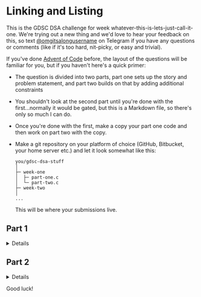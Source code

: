 # Linking and Listing

This is the GDSC DSA challenge for week whatever-this-is-lets-just-call-it-one. We're trying out a new thing and we'd love to hear your feedback on this, so text [@omgitsalongusername](https://t.me/omgitsalongusername) on Telegram if you have any questions or comments (like if it's too hard, nit-picky, or easy and trivial).

If you've done [Advent of Code](https://adventofcode.com/) before, the layout of the questions will be familiar for you, but if you haven't here's a quick primer:

- The question is divided into two parts, part one sets up the story and problem statement, and part two builds on that by adding additional constraints
- You shouldn't look at the second part until you're done with the first...normally it would be gated, but this is a Markdown file, so there's only so much I can do.
- Once you're done with the first, make a copy your part one code and then work on part two with the copy.
- Make a git repository on your platform of choice (GitHub, Bitbucket, your home server etc.) and let it look somewhat like this:

  ```text
  you/gdsc-dsa-stuff
  │
  ├─ week-one
  │  ├─ part-one.c
  │  └─ part-two.c
  ├─ week-two
  │
  ...
  ```
  
  This will be where your submissions live.

<summary>
<h2>Part 1</h2>
</summary>

<details>

Hey there, it's your first day at your super fabulous job where you...sort and arrange boxes. It's not much, but in this economy? You'll take anything you got.

Upon arriving at the office, you see them all just scattered willy-nilly all over the place and your first task is to find, and implement a more efficient way to arrange them all relative to each other.

Your boss tells you the following things:
- A box can contain one thing, in this case, a name (which can be considered to be a string of ASCII characters).
- Boxes are arranged on the shelves in the storeroom, and for your purposes, they're essentially of infinite length.
- The boxes should be arranged in such an order that every box has one "after" it — beginning from the first box you should be able to follow the order all the way to the next one, until you reach the last one.
- The first and last box do not have anything before or after them, respectively.
- The order is not necessarily the way the boxes are placed on the shelves — you can "jump" to the end and back and around if that's what your boss wants. 
- Boxes should be able to be inserted at any point in the chain, **WITHOUT** having to move every box after it to the right on the shelves — moving each and every one of them would take way too long, and you're the only worker here.

After careful consideration, you decide to store the boxes as nodes in a [linked list](https://en.wikipedia.org/wiki/Linked_list), with the shelves being taken to represent computer memory. You choose this over an array because of the last requirement by your boss — a contiguous array would require you having to move everything to the right of where you want to insert a new node, and that would take too long.

In your language of choice, implement a linked list, where the nodes contain a string (it's a name so it's probably not more than 50 characters). 

Do not use the standard library implementation of a linked list (`std::list` in C++, `std::collections::LinkedList` in Rust etc), but you are free to look at their implementation to see what you can do.

It doesn't necessarily have to be the most performant implementation, focus on writing clear, concise code.

The list should have the following methods:
- `at(position)`, where `position` is a positive number denoting the position of the box in the order — it should return the box at that number, or an appropriate value if it doesn't exist.
- `add(box)`, which adds a new box to the end of the list and returns the position that it got added at.

Make any appropriate classes/structures/objects as you need, and try to use error-handling techniques that are best for your language.

If using a non-garbage collected language, ensure you implement proper memory management for your objects.

</details>

<summary>
<h2>Part 2</h2>
</summary>

<details>

Your boss is happy with your work so far, but wants a few more changes to be made:

- Currently you can't go "back" to a box before you on the shelves, because boxes only store information about what comes immediately after them. Fix this by allowing boxes to store info. about what comes "before" them too.
- Add methods that allow you to delete boxes at a position, and insert a box at a specific place in the order — with errors handled appropriately.
- Make a function that can "prettily" print the contents of the entire list (or specific boxes) to standard output — preferably by implementing `ToString()` or its equivalent in your language.

</details>

Good luck!
